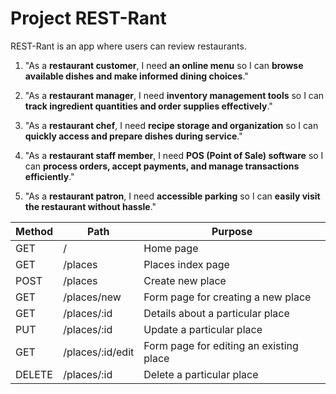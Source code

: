 # Project REST-Rant

REST-Rant is an app where users can review restaurants.

1. "As a **restaurant customer**, I need **an online menu** so I can **browse available dishes and make informed dining choices**."

2. "As a **restaurant manager**, I need **inventory management tools** so I can **track ingredient quantities and order supplies effectively**."

3. "As a **restaurant chef**, I need **recipe storage and organization** so I can **quickly access and prepare dishes during service**."

4. "As a **restaurant staff member**, I need **POS (Point of Sale) software** so I can **process orders, accept payments, and manage transactions efficiently**."

5. "As a **restaurant patron**, I need **accessible parking** so I can **easily visit the restaurant without hassle**."




| Method | Path          | Purpose                                |
| ------ | ------------- | -------------------------------------- |
| GET    | /             | Home page                              |
| GET    | /places       | Places index page                      |
| POST   | /places       | Create new place                       |
| GET    | /places/new   | Form page for creating a new place     |
| GET    | /places/:id   | Details about a particular place       |
| PUT    | /places/:id   | Update a particular place              |
| GET    | /places/:id/edit | Form page for editing an existing place |
| DELETE | /places/:id   | Delete a particular place              |
